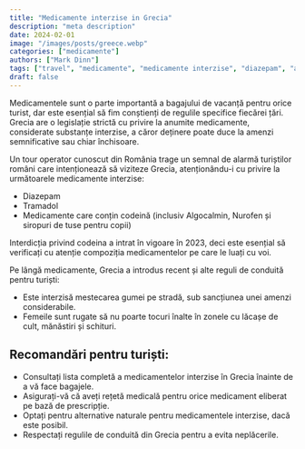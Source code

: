 ```yaml
---
title: "Medicamente interzise in Grecia"
description: "meta description"
date: 2024-02-01
image: "/images/posts/greece.webp"
categories: ["medicamente"]
authors: ["Mark Dinn"]
tags: ["travel", "medicamente", "medicamente interzise", "diazepam", "algocalmin", "nurofen", "sirop tuse"]
draft: false
---
```


Medicamentele sunt o parte importantă a bagajului de vacanță pentru orice turist, dar este esențial să fim conștienți de regulile specifice fiecărei țări. Grecia are o legislație strictă cu privire la anumite medicamente, considerate substanțe interzise, a căror deținere poate duce la amenzi semnificative sau chiar închisoare.

Un tour operator cunoscut din România trage un semnal de alarmă turiștilor români care intenționează să viziteze Grecia, atenționându-i cu privire la următoarele medicamente interzise:

- Diazepam
- Tramadol
- Medicamente care conțin codeină (inclusiv Algocalmin, Nurofen și siropuri de tuse pentru copii)

Interdicția privind codeina a intrat în vigoare în 2023, deci este esențial să verificați cu atenție compoziția medicamentelor pe care le luați cu voi.

Pe lângă medicamente, Grecia a introdus recent și alte reguli de conduită pentru turiști:

- Este interzisă mestecarea gumei pe stradă, sub sancțiunea unei amenzi considerabile.
- Femeile sunt rugate să nu poarte tocuri înalte în zonele cu lăcașe de cult, mănăstiri și schituri.

## Recomandări pentru turiști:

- Consultați lista completă a medicamentelor interzise în Grecia înainte de a vă face bagajele.
- Asigurați-vă că aveți rețetă medicală pentru orice medicament eliberat pe bază de prescripție.
- Optați pentru alternative naturale pentru medicamentele interzise, dacă este posibil.
- Respectați regulile de conduită din Grecia pentru a evita neplăcerile.
